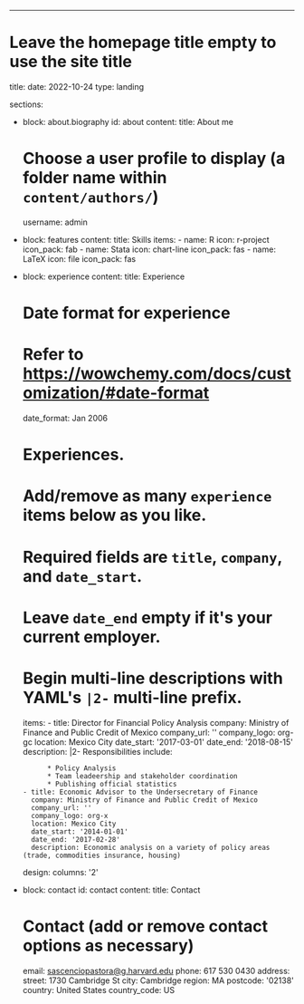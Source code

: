 ---
# Leave the homepage title empty to use the site title
title:
date: 2022-10-24
type: landing

sections:
  - block: about.biography
    id: about
    content:
      title: About me
      # Choose a user profile to display (a folder name within `content/authors/`)
      username: admin
  - block: features
    content:
      title: Skills
      items:
        - name: R
          icon: r-project
          icon_pack: fab
        - name: Stata
          icon: chart-line
          icon_pack: fas
        - name: LaTeX
          icon: file
          icon_pack: fas
  - block: experience
    content:
      title: Experience
      # Date format for experience
      #   Refer to https://wowchemy.com/docs/customization/#date-format
      date_format: Jan 2006
      # Experiences.
      #   Add/remove as many `experience` items below as you like.
      #   Required fields are `title`, `company`, and `date_start`.
      #   Leave `date_end` empty if it's your current employer.
      #   Begin multi-line descriptions with YAML's `|2-` multi-line prefix.
      items:
        - title: Director for Financial Policy Analysis 
          company: Ministry of Finance and Public Credit of Mexico
          company_url: ''
          company_logo: org-gc
          location: Mexico City
          date_start: '2017-03-01'
          date_end: '2018-08-15'
          description: |2-
              Responsibilities include:

              * Policy Analysis
              * Team leadeership and stakeholder coordination
              * Publishing official statistics
        - title: Economic Advisor to the Undersecretary of Finance
          company: Ministry of Finance and Public Credit of Mexico
          company_url: ''
          company_logo: org-x
          location: Mexico City
          date_start: '2014-01-01'
          date_end: '2017-02-28'
          description: Economic analysis on a variety of policy areas (trade, commodities insurance, housing)
    design:
      columns: '2'
 - block: contact
    id: contact
    content:
      title: Contact
      # Contact (add or remove contact options as necessary)
      email: sascenciopastora@g.harvard.edu
      phone: 617 530 0430
      address:
        street: 1730 Cambridge St
        city: Cambridge
        region: MA
        postcode: '02138'
        country: United States
        country_code: US
